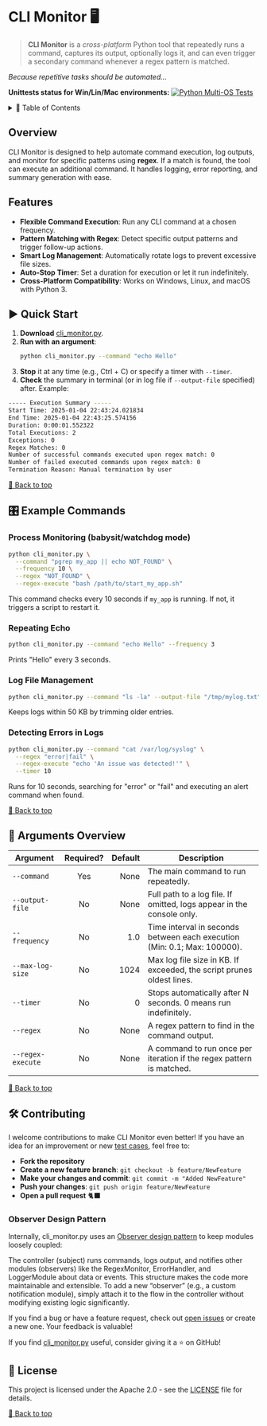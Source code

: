 # CLI Monitor 🖥️ 

> **CLI Monitor** is a *cross-platform* Python tool that repeatedly runs a command, captures its output, optionally logs it, and can even trigger a secondary command whenever a regex pattern is matched.

*Because repetitive tasks should be automated...*

**Unittests status for Win/Lin/Mac environments:** [![Python Multi-OS Tests](https://github.com/Dimos082/cli-monitor/actions/workflows/test.yml/badge.svg?branch=main)](https://github.com/Dimos082/cli-monitor/actions/workflows/test.yml) 

<details>
  <summary>📖 Table of Contents</summary>

- [Overview](#overview)
- [Features](#features)
- [Quick Start](#quick-start)
- [Example Commands](#example-commands)
- [Arguments Overview](#arguments-overview)
- [Contributing](#contributing)
- [License](#license)
</details>

## Overview <a id="overview"></a>

CLI Monitor is designed to help automate command execution, log outputs, and monitor for specific patterns using **regex**. If a match is found, the tool can execute an additional command. It handles logging, error reporting, and summary generation with ease.

## Features <a id="features"></a>

- **Flexible Command Execution**: Run any CLI command at a chosen frequency.
- **Pattern Matching with Regex**: Detect specific output patterns and trigger follow-up actions.
- **Smart Log Management**: Automatically rotate logs to prevent excessive file sizes.
- **Auto-Stop Timer**: Set a duration for execution or let it run indefinitely.
- **Cross-Platform Compatibility**: Works on Windows, Linux, and macOS with Python 3.


## ▶️ Quick Start <a id="quick-start"></a>

1. **Download** [cli_monitor.py](https://raw.githubusercontent.com/Dimos082/cli-monitor/refs/heads/main/cli_monitor.py).
2. **Run with an argument**:
   ```bash
   python cli_monitor.py --command "echo Hello"
   ```
3. **Stop** it at any time (e.g., Ctrl + C) or specify a timer with `--timer`.
4. **Check** the summary in terminal (or in log file if `--output-file` specified) after. Example:
```bash
----- Execution Summary -----
Start Time: 2025-01-04 22:43:24.021834
End Time: 2025-01-04 22:43:25.574156
Duration: 0:00:01.552322
Total Executions: 2
Exceptions: 0
Regex Matches: 0
Number of successful commands executed upon regex match: 0
Number of failed executed commands upon regex match: 0  
Termination Reason: Manual termination by user
```

[🔼 Back to top](#cli-monitor-️)

## 🎛️ Example Commands <a id="example-commands"></a>

### Process Monitoring (babysit/watchdog mode)

```bash
python cli_monitor.py \
  --command "pgrep my_app || echo NOT_FOUND" \
  --frequency 10 \
  --regex "NOT_FOUND" \
  --regex-execute "bash /path/to/start_my_app.sh"
```

This command checks every 10 seconds if `my_app` is running. If not, it triggers a script to restart it.

### Repeating Echo

```bash
python cli_monitor.py --command "echo Hello" --frequency 3
```

Prints "Hello" every 3 seconds.

###  Log File Management

```bash
python cli_monitor.py --command "ls -la" --output-file "/tmp/mylog.txt" --max-log-size 50
```

Keeps logs within 50 KB by trimming older entries.

### Detecting Errors in Logs

```bash
python cli_monitor.py --command "cat /var/log/syslog" \
  --regex "error|fail" \
  --regex-execute "echo 'An issue was detected!'" \
  --timer 10
```

Runs for 10 seconds, searching for "error" or "fail" and executing an alert command when found.

[🔼 Back to top](#cli-monitor-️)

## 💬 Arguments Overview <a id="arguments-overview"></a>

| Argument         | Required? | Default | Description |
|-----------------|:---------:|--------:|-------------|
| `--command`      | Yes       | None    | The main command to run repeatedly. |
| `--output-file`  | No        | None    | Full path to a log file. If omitted, logs appear in the console only. |
| `--frequency`    | No        | 1.0     | Time interval in seconds between each execution (Min: 0.1; Max: 100000). |
| `--max-log-size` | No        | 1024    | Max log file size in KB. If exceeded, the script prunes oldest lines. |
| `--timer`       | No        | 0       | Stops automatically after N seconds. 0 means run indefinitely. |
| `--regex`       | No        | None    | A regex pattern to find in the command output. |
| `--regex-execute` | No       | None    | A command to run once per iteration if the regex pattern is matched. |

[🔼 Back to top](#cli-monitor-️)

## 🛠️ Contributing <a id="contributing"></a>

I welcome contributions to make CLI Monitor even better! If you have an idea for an improvement or new [test cases](https://github.com/Dimos082/cli-monitor/tree/main/tests), feel free to:

- **Fork the repository**
- **Create a new feature branch**:
  `git checkout -b feature/NewFeature`
- **Make your changes and commit**:
  `git commit -m "Added NewFeature"`
- **Push your changes**: `git push origin feature/NewFeature`
- **Open a pull request**  🐈‍⬛

### Observer Design Pattern
Internally, cli_monitor.py uses an [Observer design pattern](https://refactoring.guru/design-patterns/observer/python/example) to keep modules loosely coupled:

The controller (subject) runs commands, logs output, and notifies other modules (observers) like the RegexMonitor, ErrorHandler, and LoggerModule about data or events.
This structure makes the code more maintainable and extensible.
To add a new “observer” (e.g., a custom notification module), simply attach it to the flow in the controller without modifying existing logic significantly.

If you find a bug or have a feature request, check out [open issues](https://github.com/Dimos082/cli-monitor/issues) or create a new one. Your feedback is valuable!

If you find [cli_monitor.py](https://raw.githubusercontent.com/Dimos082/cli-monitor/refs/heads/main/cli_monitor.py) useful, consider giving it a ⭐ on GitHub!


## 📜 License <a id="license"></a>

This project is licensed under the Apache 2.0 - see the [LICENSE](https://github.com/Dimos082/cli-monitor?tab=Apache-2.0-1-ov-file) file for details.

[🔼 Back to top](#cli-monitor-️) 